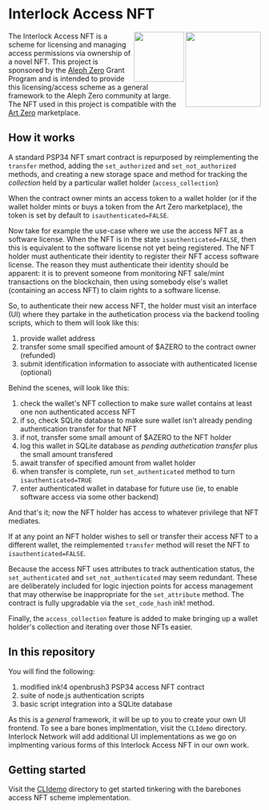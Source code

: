 # Interlock Access NFT

<img style="top: -10px" align="right" width="150" height="150" src="https://user-images.githubusercontent.com/69293813/211382026-cf3fc80c-4489-4017-b10e-c1cb27c89ae0.png">
<img align="right" width="100" height="100" src="https://user-images.githubusercontent.com/69293813/211380333-f29cd213-f1f5-46c6-8c02-5ba0e15588f0.png">

The Interlock Access NFT is a scheme for licensing and managing access permissions via ownership of a novel NFT. This project is sponsored by the [Aleph Zero](https://alephzero.org) Grant Program and is intended to provide this licensing/access scheme as a general framework to the Aleph Zero community at large. The NFT used in this project is compatible with the [Art Zero](https://artzero.io) marketplace.

## How it works

A standard PSP34 NFT smart contract is repurposed by reimplementing the `transfer` method, adding the `set_authorized` and `set_not_authorized` methods, and creating a new storage space and method for tracking the _collection_ held by a particular wallet holder (`access_collection`)

When the contract owner mints an access token to a wallet holder (or if the wallet holder mints or buys a token from the Art Zero marketplace), the token is set by default to `isauthenticated=FALSE`.

Now take for example the use-case where we use the access NFT as a software license. When the NFT is in the state `isauthenticated=FALSE`, then this is equivalent to the software license not yet being registered. The NFT holder must authenticate their identity to register their NFT access software license. The reason they must authenticate their identity should be apparent: it is to prevent someone from monitoring NFT sale/mint transactions on the blockchain, then using somebody else's wallet (containing an access NFT) to claim rights to a software license.

So, to authenticate their new access NFT, the holder must visit an interface (UI) where they partake in the authetication process via the backend tooling scripts, which to them will look like this:
1) provide wallet address
2) transfer some small specified amount of $AZERO to the contract owner (refunded)
3) submit identification information to associate with authenticated license (optional)

Behind the scenes, will look like this:
1) check the wallet's NFT collection to make sure wallet contains at least one non authenticated access NFT
2) if so, check SQLite database to make sure wallet isn't already pending authentication transfer for that NFT
3) if not, transfer some small amount of $AZERO to the NFT holder
4) log this wallet in SQLite database as _pending authetication transfer_ plus the small amount transfered
5) await transfer of specified amount from wallet holder
6) when transfer is complete, run `set_authenticated` method to turn `isauthenticated=TRUE`
7) enter authenticated wallet in database for future use (ie, to enable software access via some other backend)

And that's it; now the NFT holder has access to whatever privilege that NFT mediates.

If at any point an NFT holder wishes to sell or transfer their access NFT to a different wallet, the reimplemented `transfer` method will reset the NFT to `isauthenticated=FALSE`.

Because the access NFT uses attributes to track authentication status, the `set_authenticated` and `set_not_authenticated` may seem redundant. These are deliberately included for logic injection points for access management that may otherwise be inappropriate for the `set_attribute` method. The contract is fully upgradable via the `set_code_hash` ink! method.

Finally, the `access_collection` feature is added to make bringing up a wallet holder's collection and iterating over those NFTs easier.

## In this repository

You will find the following:
1) modified ink!4 openbrush3 PSP34 access NFT contract
2) suite of node.js authentication scripts
3) basic script integration into a SQLite database

As this is a _general_ framework, it will be up to you to create your own UI frontend. To see a bare bones implmentation, visit the `CLIdemo` directory. Interlock Network will add additional UI implementations as we go on implmenting various forms of this Interlock Access NFT in our own work.

## Getting started

Visit the [CLIdemo](./CLIdemo) directory to get started tinkering with the barebones access NFT scheme implementation.

